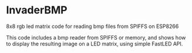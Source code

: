 # InvaderBMP
8x8 rgb led matrix code for reading bmp files from SPIFFS on ESP8266

This code includes a bmp reader from SPIFFS or memory, and shows how to display
the resulting image on a LED matrix, using simple FastLED API.

